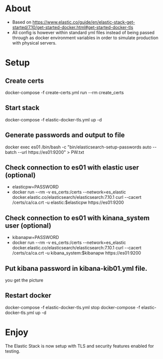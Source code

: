 # About
- Based on https://www.elastic.co/guide/en/elastic-stack-get-started/7.10/get-started-docker.html#get-started-docker-tls
- All config is however within standard yml files instead of being passed through as docker environment variables in order to simulate production with physical servers.
# Setup
## Create certs
docker-compose -f create-certs.yml run --rm create_certs
## Start stack
docker-compose -f elastic-docker-tls.yml up -d
## Generate passwords and output to file
docker exec es01 /bin/bash -c "bin/elasticsearch-setup-passwords auto --batch --url https://es01:9200" > PW.txt
## Check connection to es01 with elastic user (optional)
- elasticpw=PASSWORD
- docker run --rm -v es_certs:/certs --network=es_elastic docker.elastic.co/elasticsearch/elasticsearch:7.10.1 curl --cacert /certs/ca/ca.crt -u elastic:$elasticpw https://es01:9200
## Check connection to es01 with kinana_system user (optional)
- kibanapw=PASSWORD
- docker run --rm -v es_certs:/certs --network=es_elastic docker.elastic.co/elasticsearch/elasticsearch:7.10.1 curl --cacert /certs/ca/ca.crt -u kibana_system:$kibanapw https://es01:9200
## Put kibana password in kibana-kib01.yml file.
you get the picture
## Restart docker
docker-compose -f elastic-docker-tls.yml stop
docker-compose -f elastic-docker-tls.yml up -d
# Enjoy
The Elastic Stack is now setup with TLS and security features enabled for testing.
